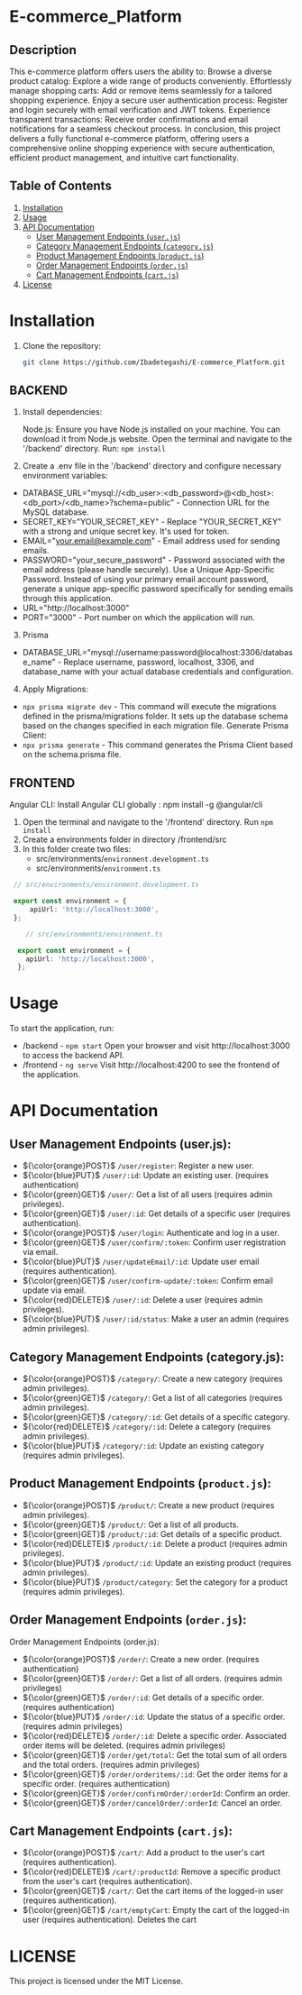 # E-commerce_Platform


## Description

This e-commerce platform offers users the ability to:
Browse a diverse product catalog: Explore a wide range of products conveniently.
Effortlessly manage shopping carts: Add or remove items seamlessly for a tailored shopping experience.
Enjoy a secure user authentication process: Register and login securely with email verification and JWT tokens.
Experience transparent transactions: Receive order confirmations and email notifications for a seamless checkout process.
In conclusion, this project delivers a fully functional e-commerce platform, offering users a comprehensive online shopping experience with secure authentication, efficient product management, and intuitive cart functionality.
   
## Table of Contents
1. [Installation](#installation)
2. [Usage](#usage)
3. [API Documentation](#api-documentation)
    - [User Management Endpoints (`user.js`)](#user-management-endpoints-userjs)
    - [Category Management Endpoints (`category.js`)](#category-management-endpoints-categoryjs)
    - [Product Management Endpoints (`product.js`)](#product-management-endpoints-productjs)
    - [Order Management Endpoints (`order.js`)](#order-management-endpoints-orderjs)
    - [Cart Management Endpoints (`cart.js`)](#cart-management-endpoints-cartjs)
4. [License](#license)


# Installation
1. Clone the repository:

   ```bash
   git clone https://github.com/Ibadetegashi/E-commerce_Platform.git

## BACKEND
1. Install dependencies:
    
    Node.js: Ensure you have Node.js installed on your machine. You can download it from Node.js website.
    Open the terminal and navigate to the '/backend' directory. Run: <code>npm install</code> 

2. Create a .env file in the '/backend' directory and configure necessary environment variables:

- DATABASE_URL="mysql://<db_user>:<db_password>@<db_host>:<db_port>/<db_name>?schema=public" -  Connection URL for the MySQL database.
- SECRET_KEY="YOUR_SECRET_KEY" - Replace "YOUR_SECRET_KEY" with a strong and unique secret key. It's used for token.
- EMAIL="your.email@example.com" - Email address used for sending emails.
- PASSWORD="your_secure_password" - Password associated with the email address (please handle securely). Use a Unique App-Specific Password. Instead of using your primary email account password, generate a unique app-specific password specifically for sending emails through this application.
- URL="http://localhost:3000"
- PORT="3000" - Port number on which the application will run.

3. Prisma
- DATABASE_URL="mysql://username:password@localhost:3306/database_name" - Replace username, password, localhost, 3306, and database_name with your actual database credentials and configuration.

4. Apply Migrations:
- <code>npx prisma migrate dev</code>  - This command will execute the migrations defined in the prisma/migrations folder. It sets up the database schema based on the changes specified in each migration file.
Generate Prisma Client:
- <code>npx prisma generate</code> - This command generates the Prisma Client based on the schema.prisma file.
   
## FRONTEND

Angular CLI: Install Angular CLI globally : npm install -g @angular/cli
1. Open the terminal and navigate to the '/frontend' directory. Run <code>npm install</code>
2. Create a environments folder in directory /frontend/src
3. In this folder create two files:
    - src/environments/`environment.development.ts`
    - src/environments/`environment.ts` 
  ```typescript
   // src/environments/environment.development.ts

   export const environment = {
       apiUrl: 'http://localhost:3000',
   };
  ```

```typescript 
    // src/environments/environment.ts

  export const environment = {
    apiUrl: 'http://localhost:3000',
  };
```
# Usage
To start the application, run:
- /backend - <code>npm start</code>
Open your browser and visit http://localhost:3000 to access the backend API.
- /frontend - <code>ng serve</code>
Visit http://localhost:4200 to see the frontend of the application.

 
 
# API Documentation

## User Management Endpoints (user.js):
- ${\color{orange}POST}$ `/user/register`: Register a new user.
- ${\color{blue}PUT}$ `/user/:id`: Update an existing user. (requires authentication)
- ${\color{green}GET}$ `/user/`: Get a list of all users (requires admin privileges).
- ${\color{green}GET}$ `/user/:id`: Get details of a specific user (requires authentication).
- ${\color{orange}POST}$ `/user/login`: Authenticate and log in a user.
- ${\color{green}GET}$ `/user/confirm/:token`: Confirm user registration via email.
- ${\color{blue}PUT}$ `/user/updateEmail/:id`: Update user email (requires authentication).
- ${\color{green}GET}$ `/user/confirm-update/:token`: Confirm email update via email.
- ${\color{red}DELETE}$ `/user/:id`: Delete a user (requires admin privileges).
- ${\color{blue}PUT}$ `/user/:id/status`: Make a user an admin (requires admin privileges).


## Category Management Endpoints (category.js):
- ${\color{orange}POST}$ `/category/`: Create a new category (requires admin privileges).
- ${\color{green}GET}$ `/category/`: Get a list of all categories (requires admin privileges).
- ${\color{green}GET}$ `/category/:id`: Get details of a specific category.
- ${\color{red}DELETE}$ `/category/:id`: Delete a category (requires admin privileges).
- ${\color{blue}PUT}$ `/category/:id`: Update an existing category (requires admin privileges).

## Product Management Endpoints (`product.js`):
- ${\color{orange}POST}$ `/product/`: Create a new product (requires admin privileges).
- ${\color{green}GET}$ `/product/`: Get a list of all products.
- ${\color{green}GET}$ `/product/:id`: Get details of a specific product.
- ${\color{red}DELETE}$ `/product/:id`: Delete a product (requires admin privileges).
- ${\color{blue}PUT}$ `/product/:id`: Update an existing product (requires admin privileges).
- ${\color{blue}PUT}$ `/product/category`: Set the category for a product (requires admin privileges).

## Order Management Endpoints (`order.js`):
Order Management Endpoints (order.js):
- ${\color{orange}POST}$ `/order/`: Create a new order. (requires authentication)
- ${\color{green}GET}$ `/order/`: Get a list of all orders. (requires admin privileges)
- ${\color{green}GET}$ `/order/:id`: Get details of a specific order. (requires authentication)
- ${\color{blue}PUT}$ `/order/:id`: Update the status of a specific order. (requires admin privileges)
- ${\color{red}DELETE}$ `/order/:id`: Delete a specific order. Associated order items will be deleted. (requires admin privileges)
- ${\color{green}GET}$ `/order/get/total`: Get the total sum of all orders and the total orders. (requires admin privileges)
- ${\color{green}GET}$ `/order/orderitems/:id`: Get the order items for a specific order. (requires authentication)
- ${\color{green}GET}$ `/order/confirmOrder/:orderId`: Confirm an order.
- ${\color{green}GET}$ `/order/cancelOrder/:orderId`: Cancel an order. 

## Cart Management Endpoints (`cart.js`):
- ${\color{orange}POST}$ `/cart/`: Add a product to the user's cart (requires authentication).
- ${\color{red}DELETE}$ `/cart/:productId`: Remove a specific product from the user's cart (requires authentication).
- ${\color{green}GET}$ `/cart/`: Get the cart items of the logged-in user (requires authentication).
- ${\color{green}GET}$ `/cart/emptyCart`: Empty the cart of the logged-in user (requires authentication). Deletes the cart


# LICENSE
This project is licensed under the MIT License.
